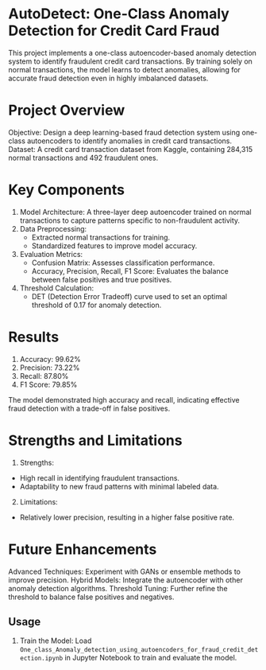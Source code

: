 
# AutoDetect: One-Class Anomaly Detection for Credit Card Fraud

This project implements a one-class autoencoder-based anomaly detection system to identify fraudulent credit card transactions. By training solely on normal transactions, the model learns to detect anomalies, allowing for accurate fraud detection even in highly imbalanced datasets.

# Project Overview

Objective: Design a deep learning-based fraud detection system using one-class autoencoders to identify anomalies in credit card transactions.
Dataset: A credit card transaction dataset from Kaggle, containing 284,315 normal transactions and 492 fraudulent ones.

# Key Components

1. Model Architecture: A three-layer deep autoencoder trained on normal transactions to capture patterns specific to non-fraudulent activity.
2. Data Preprocessing:
   - Extracted normal transactions for training.
   - Standardized features to improve model accuracy.
3. Evaluation Metrics:
   - Confusion Matrix: Assesses classification performance.
   - Accuracy, Precision, Recall, F1 Score: Evaluates the balance between false positives and true positives.
4. Threshold Calculation:
   - DET (Detection Error Tradeoff) curve used to set an optimal threshold of 0.17 for anomaly detection.

# Results

1. Accuracy: 99.62%
2. Precision: 73.22%
3. Recall: 87.80%
4. F1 Score: 79.85%

The model demonstrated high accuracy and recall, indicating effective fraud detection with a trade-off in false positives.

# Strengths and Limitations

1. Strengths: 
  - High recall in identifying fraudulent transactions.
  - Adaptability to new fraud patterns with minimal labeled data.
2. Limitations: 
  - Relatively lower precision, resulting in a higher false positive rate.

# Future Enhancements

Advanced Techniques: Experiment with GANs or ensemble methods to improve precision.
Hybrid Models: Integrate the autoencoder with other anomaly detection algorithms.
Threshold Tuning: Further refine the threshold to balance false positives and negatives.


## Usage

1. Train the Model:
   Load `One_class_Anomaly_detection_using_autoencoders_for_fraud_credit_detection.ipynb` in Jupyter Notebook to train and evaluate the model.


